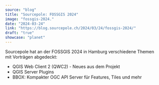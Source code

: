```yaml
---
source: "blog"
title: "Sourcepole: FOSSGIS 2024"
image: "fossgis-2024."
date: "2024-03-24"
link: "https://blog.sourcepole.ch/2024/03/24/fossgis-2024/"
draft: "true"
showcase: "planet"
---
```


<p>Sourcepole hat an der FOSSGIS 2024 in Hamburg verschiedene Themen mit Vorträgen abgedeckt:</p>
<ul>
<li>QGIS Web Client 2 (QWC2) - Neues aus dem Projekt</li>
<li>QGIS Server Plugins</li>
<li>BBOX: Kompakter OGC API Server für Features, Tiles und mehr</li>
</ul>
